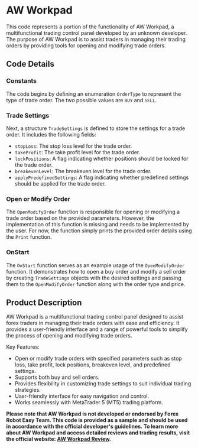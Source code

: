 # AW Workpad

This code represents a portion of the functionality of AW Workpad, a multifunctional trading control panel developed by an unknown developer. The purpose of AW Workpad is to assist traders in managing their trading orders by providing tools for opening and modifying trade orders.

## Code Details

### Constants

The code begins by defining an enumeration `OrderType` to represent the type of trade order. The two possible values are `BUY` and `SELL`.

### Trade Settings

Next, a structure `TradeSettings` is defined to store the settings for a trade order. It includes the following fields:
- `stopLoss`: The stop loss level for the trade order.
- `takeProfit`: The take profit level for the trade order.
- `lockPositions`: A flag indicating whether positions should be locked for the trade order.
- `breakevenLevel`: The breakeven level for the trade order.
- `applyPredefinedSettings`: A flag indicating whether predefined settings should be applied for the trade order.

### Open or Modify Order

The `OpenModifyOrder` function is responsible for opening or modifying a trade order based on the provided parameters. However, the implementation of this function is missing and needs to be implemented by the user. For now, the function simply prints the provided order details using the `Print` function.

### OnStart

The `OnStart` function serves as an example usage of the `OpenModifyOrder` function. It demonstrates how to open a buy order and modify a sell order by creating `TradeSettings` objects with the desired settings and passing them to the `OpenModifyOrder` function along with the order type and price.

## Product Description

AW Workpad is a multifunctional trading control panel designed to assist forex traders in managing their trade orders with ease and efficiency. It provides a user-friendly interface and a range of powerful tools to simplify the process of opening and modifying trade orders.

Key Features:
- Open or modify trade orders with specified parameters such as stop loss, take profit, lock positions, breakeven level, and predefined settings.
- Supports both buy and sell orders.
- Provides flexibility in customizing trade settings to suit individual trading strategies.
- User-friendly interface for easy navigation and control.
- Works seamlessly with MetaTrader 5 (MT5) trading platform.

**Please note that AW Workpad is not developed or endorsed by Forex Robot Easy Team. This code is provided as a sample and should be used in accordance with the official developer's guidelines. To learn more about AW Workpad and access detailed reviews and trading results, visit the official website: [AW Workpad Review](https://forexroboteasy.com/forex-robot-review/aw-workpad-review-a-professional-forex-traders-perspective-on-this-multifunctional-trading-control-panel/).**
